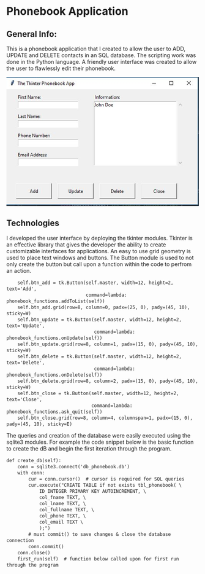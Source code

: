 # Phonebook Application

## General Info:
This is a phonebook application that I created to allow the user to ADD, UPDATE and DELETE contacts in an SQL database. The scripting work was done in the Python language. A friendly user interface was created to allow the user to flawlessly edit their phonebook. 

![Phonebook](PB.JPG)

## Technologies 
I developed the user interface by deploying the tkinter modules. Tkinter is an effective library that gives the developer the ability to create customizable interfaces for applications. An easy to use grid geometry is used to place text windows and buttons. The Button module is used to not only create the button but call upon a function within the code to perfrom an action.

```
    self.btn_add = tk.Button(self.master, width=12, height=2, text='Add',
                             command=lambda: phonebook_functions.addToList(self))
    self.btn_add.grid(row=8, column=0, padx=(25, 0), pady=(45, 10), sticky=W)
    self.btn_update = tk.Button(self.master, width=12, height=2, text='Update',
                                command=lambda: phonebook_functions.onUpdate(self))
    self.btn_update.grid(row=8, column=1, padx=(15, 0), pady=(45, 10), sticky=W)
    self.btn_delete = tk.Button(self.master, width=12, height=2, text='Delete',
                                command=lambda: phonebook_functions.onDelete(self))
    self.btn_delete.grid(row=8, column=2, padx=(15, 0), pady=(45, 10), sticky=W)
    self.btn_close = tk.Button(self.master, width=12, height=2, text='Close',
                               command=lambda: phonebook_functions.ask_quit(self))
    self.btn_close.grid(row=8, column=4, columnspan=1, padx=(15, 0), pady=(45, 10), sticky=E)
```
The queries and creation of the database were easily executed using the sqlite3 modules. For example the code snippet below is the basic function to create the dB and begin the first iteration through the program. 

```
def create_db(self):
    conn = sqlite3.connect('db_phonebook.db')
    with conn:
        cur = conn.cursor()  # cursor is required for SQL queries
        cur.execute("CREATE TABLE if not exists tbl_phonebook( \
            ID INTEGER PRIMARY KEY AUTOINCREMENT, \
            col_fname TEXT, \
            col_lname TEXT, \
            col_fullname TEXT, \
            col_phone TEXT, \
            col_email TEXT \
            );")
        # must commit() to save changes & close the database connection
        conn.commit()
    conn.close()
    first_run(self)  # function below called upon for first run through the program
```
